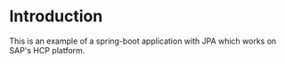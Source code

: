 # Introduction

This is an example of a spring-boot application with JPA which works on SAP's HCP platform.
 

  